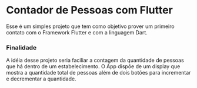 # Contador de Pessoas com Flutter
Esse é um simples projeto que tem como objetivo prover um primeiro contato com o Framework Flutter e com a linguagem Dart.


### Finalidade
A idéia desse projeto seria faciliar a contagem da quantidade de pessoas que há dentro de um estabelecimento. O App dispõe de um display que mostra a quantidade total de pessoas além de dois botões para incrementar e decrementar a quantidade.
